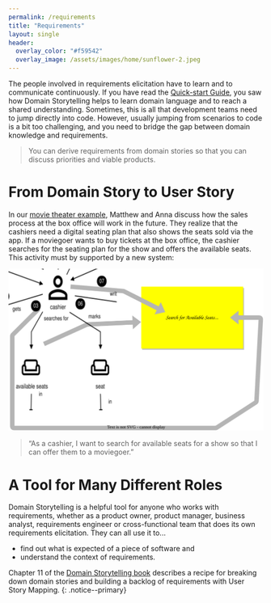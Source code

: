 ```yaml
---
permalink: /requirements
title: "Requirements"
layout: single
header: 
  overlay_color: "#f59542"
  overlay_image: /assets/images/home/sunflower-2.jpeg
---
```


The people involved in requirements elicitation have to learn and to communicate continuously. If you have read the [Quick-start Guide](/quick-start-guide), you saw how Domain Storytelling helps to learn domain language and to reach a shared understanding. Sometimes, this is all that development teams need to jump directly into code. However, usually jumping from scenarios to code is a bit too challenging, and you need to bridge the gap between domain knowledge and requirements.

> You can derive requirements from domain stories so that you can discuss priorities and viable products.

# From Domain Story to User Story

In our [movie theater example](/quick-start-guide), Matthew and Anna discuss how the sales process at the box office will work in the future. They realize that the cashiers need a digital seating plan that also shows the seats sold via the app. If a moviegoer wants to buy tickets at the box office, the cashier searches for the seating plan for the show and offers the available seats. This activity must by supported by a new system:

![From Domain Story to User Story](/assets/images/requirements/05-01-domain-story-to-user-story.drawio.svg)

> “As a cashier, I want to search for available seats for a show so that I can offer them to a moviegoer.”

# A Tool for Many Different Roles

Domain Storytelling is a helpful tool for anyone who works with requirements, whether as a product owner, product manager, business analyst, requirements engineer or cross-functional team that does its own requirements elicitation. They can all use it to...

- find out what is expected of a piece of software and
- understand the context of requirements.

Chapter 11 of the [Domain Storytelling book](/book) describes a recipe for breaking down domain stories and building a backlog of requirements with User Story Mapping.
{: .notice--primary}
